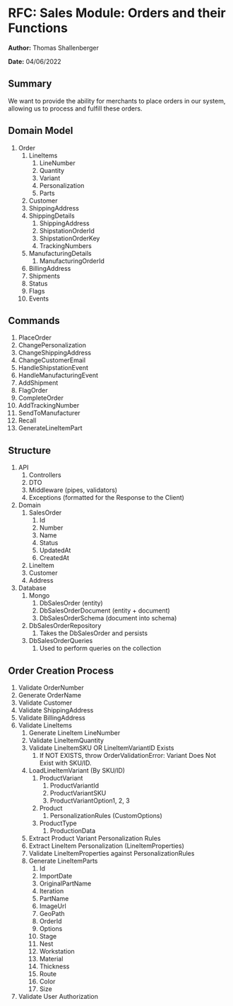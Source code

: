 # RFC: Sales Module: Orders and their Functions

**Author:** Thomas Shallenberger

**Date:** 04/06/2022

## Summary

We want to provide the ability for merchants to place orders in our system, allowing us to process and fulfill these orders.

## Domain Model

1. Order
   1. LineItems
      1. LineNumber
      2. Quantity
      3. Variant
      4. Personalization
      5. Parts
   2. Customer
   3. ShippingAddress
   4. ShippingDetails
      1. ShippingAddress
      2. ShipstationOrderId
      3. ShipstationOrderKey
      4. TrackingNumbers
   5. ManufacturingDetails
      1. ManufacturingOrderId
   6. BillingAddress
   7. Shipments
   8. Status
   9. Flags
   10. Events

## Commands

1. PlaceOrder
2. ChangePersonalization
3. ChangeShippingAddress
4. ChangeCustomerEmail
5. HandleShipstationEvent
6. HandleManufacturingEvent
7. AddShipment
8. FlagOrder
9. CompleteOrder
10. AddTrackingNumber
11. SendToManufacturer
12. Recall
13. GenerateLineItemPart

## Structure

1. API
   1. Controllers
   2. DTO
   3. Middleware (pipes, validators)
   4. Exceptions (formatted for the Response to the Client)
2. Domain
   1. SalesOrder
      1. Id
      2. Number
      3. Name
      4. Status
      5. UpdatedAt
      6. CreatedAt
   2. LineItem
   3. Customer
   4. Address
3. Database
   1. Mongo
      1. DbSalesOrder (entity)
      2. DbSalesOrderDocument (entity + document)
      3. DbSalesOrderSchema (document into schema)
   2. DbSalesOrderRepository
      1. Takes the DbSalesOrder and persists
   3. DbSalesOrderQueries
      1. Used to perform queries on the collection

## Order Creation Process

1. Validate OrderNumber
2. Generate OrderName
3. Validate Customer
4. Validate ShippingAddress
5. Validate BillingAddress
6. Validate LineItems
   1. Generate LineItem LineNumber
   2. Validate LineItemQuantity
   3. Validate LineItemSKU OR LineItemVariantID Exists
      1. If NOT EXISTS, throw OrderValidationError: Variant Does Not Exist with SKU/ID.
   4. LoadLineItemVariant (By SKU/ID)
      1. ProductVariant
         1. ProductVariantId
         2. ProductVariantSKU
         3. ProductVariantOption1, 2, 3
      2. Product
         1. PersonalizationRules (CustomOptions)
      3. ProductType
         1. ProductionData
   5. Extract Product Variant Personalization Rules
   6. Extract LineItem Personalization (LineItemProperties)
   7. Validate LineItemProperties against PersonalizationRules
   8. Generate LineItemParts
      1. Id
      2. ImportDate
      3. OriginalPartName
      4. Iteration
      5. PartName
      6. ImageUrl
      7. GeoPath
      8. OrderId
      9. Options
      10. Stage
      11. Nest
      12. Workstation
      13. Material
      14. Thickness
      15. Route
      16. Color
      17. Size
7. Validate User Authorization
